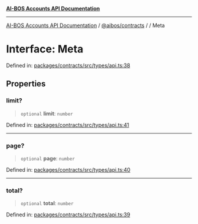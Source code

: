[**AI-BOS Accounts API Documentation**](../../../README.md)

***

[AI-BOS Accounts API Documentation](../../../README.md) / [@aibos/contracts](../README.md) / [](../README.md) / Meta

# Interface: Meta

Defined in: [packages/contracts/src/types/api.ts:38](https://github.com/pohlai88/accounts/blob/48103fb36d28b2b9bfb33472b6de2f719773cde9/packages/contracts/src/types/api.ts#L38)

## Properties

### limit?

> `optional` **limit**: `number`

Defined in: [packages/contracts/src/types/api.ts:41](https://github.com/pohlai88/accounts/blob/48103fb36d28b2b9bfb33472b6de2f719773cde9/packages/contracts/src/types/api.ts#L41)

***

### page?

> `optional` **page**: `number`

Defined in: [packages/contracts/src/types/api.ts:40](https://github.com/pohlai88/accounts/blob/48103fb36d28b2b9bfb33472b6de2f719773cde9/packages/contracts/src/types/api.ts#L40)

***

### total?

> `optional` **total**: `number`

Defined in: [packages/contracts/src/types/api.ts:39](https://github.com/pohlai88/accounts/blob/48103fb36d28b2b9bfb33472b6de2f719773cde9/packages/contracts/src/types/api.ts#L39)
